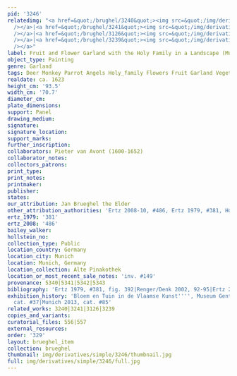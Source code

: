 ```yaml
---
pid: '3246'
relatedimg: "<a href=&quot;/brughel/3240&quot;><img src=&quot;/img/derivatives/simple/3240/thumbnail.jpg&quot;
  /></a>|<a href=&quot;/brughel/3241&quot;><img src=&quot;/img/derivatives/simple/3241/thumbnail.jpg&quot;
  /></a>|<a href=&quot;/brughel/3126&quot;><img src=&quot;/img/derivatives/simple/3126/thumbnail.jpg&quot;
  /></a>|<a href=&quot;/brughel/3239&quot;><img src=&quot;/img/derivatives/simple/3239/thumbnail.jpg&quot;
  /></a>"
label: Fruit and Flower Garland with the Holy Family in a Landscape (Munich)
object_type: Painting
genre: Garland
tags: Deer Monkey Parrot Angels Holy_family Flowers Fruit Garland Vegetables
realdate: ca. 1623
height_cm: '93.5'
width_cm: '70.7'
diameter_cm: 
plate_dimensions: 
support: Panel
drawing_medium: 
signature: 
signature_location: 
support_marks: 
further_inscription: 
collaborators: Pieter van Avont (1600-1652)
collaborator_notes: 
collectors_patrons: 
print_type: 
print_notes: 
printmaker: 
publisher: 
states: 
our_attribution: Jan Brueghel the Elder
other_attribution_authorities: 'Ertz 2008-10, #486, Ertz 1979, #381, Honig database'
ertz_1979: '381'
ertz_2008: '486'
bailey_walker: 
hollstein_no: 
collection_type: Public
location_country: Germany
location_city: Munich
location: Munich, Germany
location_collection: Alte Pinakothek
location_or_most_recent_sale_notes: 'inv. #149'
provenance: 5340|5341|5342|5343
bibliography: 'Ertz 1979, #381, fig. 392|Renger/Denk 2002, 92-95|Ertz 2008-10, #486'
exhibition_history: 'Bloem en Tuin in de Vlaamse Kunst'''', Museum Gent, April 1960,
  cat. #37|Munich 2013, cat. #85'
related_works: 3240|3241|3126|3239
copies_and_variants: 
curatorial_files: 556|557
external_resources: 
order: '329'
layout: brueghel_item
collection: brueghel
thumbnail: img/derivatives/simple/3246/thumbnail.jpg
full: img/derivatives/simple/3246/full.jpg
---
```

